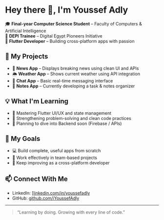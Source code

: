 # Hey there 👋, I'm Youssef Adly

🎓 **Final-year Computer Science Student** – Faculty of Computers & Artificial Intelligence  
🚀 **DEPI Trainee** – Digital Egypt Pioneers Initiative  
💙 **Flutter Developer** – Building cross-platform apps with passion  

## 💼 My Projects
- 📰 **News App** – Displays breaking news using clean UI and APIs  
- 🌦️ **Weather App** – Shows current weather using API integration  
- 💬 **Chat App** – Basic real-time messaging interface  
- 📝 **Notes App** – Currently developing a task & notes organizer  

## 💡 What I'm Learning
- 📱 Mastering Flutter UI/UX and state management  
- 🧠 Strengthening problem-solving and clean code practices  
- 🔌 Planning to dive into Backend soon (Firebase / APIs)

## 🎯 My Goals
- 💻 Build complete, useful apps from scratch  
- 🤝 Work effectively in team-based projects  
- 🚀 Keep improving as a cross-platform developer  

## 📫 Connect With Me
- LinkedIn: [[linkedin.com/in/youssefadly](https://www.linkedin.com/in/youssefadly](https://www.linkedin.com/in/youssef-adly-806038320/))  
- GitHub: [github.com/iYoussefAdly](https://github.com/iYoussefAdly)

---

> “Learning by doing. Growing with every line of code.”
